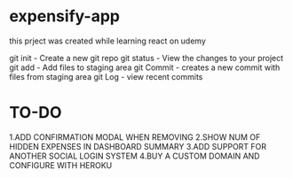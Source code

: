 # expensify-app
this prject was created while learning react on udemy

git init -  Create a new git repo
git status - View the changes to your project
git add - Add files to staging area
git Commit - creates a new commit with files from staging area
git Log - view recent commits


# TO-DO
1.ADD CONFIRMATION MODAL WHEN REMOVING
2.SHOW NUM OF HIDDEN EXPENSES IN DASHBOARD SUMMARY
3.ADD SUPPORT FOR ANOTHER SOCIAL LOGIN SYSTEM
4.BUY A CUSTOM DOMAIN AND CONFIGURE WITH HEROKU 

